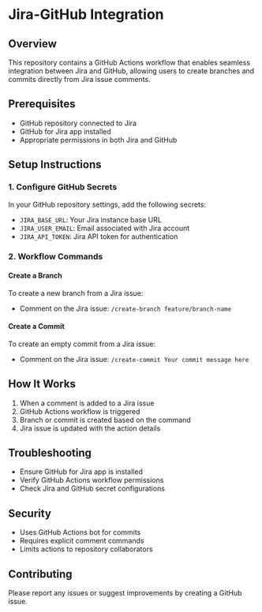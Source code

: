 # Jira-GitHub Integration

## Overview
This repository contains a GitHub Actions workflow that enables seamless integration between Jira and GitHub, allowing users to create branches and commits directly from Jira issue comments.

## Prerequisites
- GitHub repository connected to Jira
- GitHub for Jira app installed
- Appropriate permissions in both Jira and GitHub

## Setup Instructions

### 1. Configure GitHub Secrets
In your GitHub repository settings, add the following secrets:
- `JIRA_BASE_URL`: Your Jira instance base URL
- `JIRA_USER_EMAIL`: Email associated with Jira account
- `JIRA_API_TOKEN`: Jira API token for authentication

### 2. Workflow Commands

#### Create a Branch
To create a new branch from a Jira issue:
- Comment on the Jira issue: `/create-branch feature/branch-name`

#### Create a Commit
To create an empty commit from a Jira issue:
- Comment on the Jira issue: `/create-commit Your commit message here`

## How It Works
1. When a comment is added to a Jira issue
2. GitHub Actions workflow is triggered
3. Branch or commit is created based on the command
4. Jira issue is updated with the action details

## Troubleshooting
- Ensure GitHub for Jira app is installed
- Verify GitHub Actions workflow permissions
- Check Jira and GitHub secret configurations

## Security
- Uses GitHub Actions bot for commits
- Requires explicit comment commands
- Limits actions to repository collaborators

## Contributing
Please report any issues or suggest improvements by creating a GitHub issue.